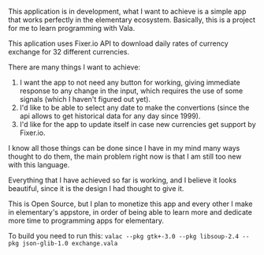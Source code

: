 This application is in development, what I want to achieve is a simple app that works perfectly in the elementary ecosystem. Basically, this is a project for me to learn programming with Vala.

This aplication uses Fixer.io API to download daily rates of currency exchange for 32 different currencies.

There are many things I want to achieve:

1. I want the app to not need any button for working, giving immediate response to any change in the input, which requires the use of some signals (which I haven't figured out yet).
2. I'd like to be able to select any date to make the convertions (since the api allows to get historical data for any day since 1999).
3. I'd like for the app to update itself in case new currencies get support by Fixer.io.

I know all those things can be done since I have in my mind many ways thought to do them, the main problem right now is that I am still too new with this language.

Everything that I have achieved so far is working, and I believe it looks beautiful, since it is the design I had thought to give it.

This is Open Source, but I plan to monetize this app and every other I make in elementary's appstore, in order of being able to learn more and dedicate more time to programming apps for elementary.

To build you need to run this:
`valac --pkg gtk+-3.0 --pkg libsoup-2.4 --pkg json-glib-1.0 exchange.vala`